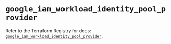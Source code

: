 # `google_iam_workload_identity_pool_provider`

Refer to the Terraform Registry for docs: [`google_iam_workload_identity_pool_provider`](https://registry.terraform.io/providers/hashicorp/google-beta/6.4.0/docs/resources/google_iam_workload_identity_pool_provider).
